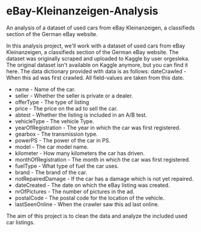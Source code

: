 # eBay-Kleinanzeigen-Analysis
An analysis of a dataset of used cars from eBay Kleinanzeigen, a classifieds section of the German eBay website.

In this analysis project, we'll work with a dataset of used cars from eBay Kleinanzeigen, a classifieds section of the German eBay website.
The dataset was originally scraped and uploaded to Kaggle by user orgesleka. The original dataset isn't available on Kaggle anymore, but you can find it here.
The data dictionary provided with data is as follows:
dateCrawled - When this ad was first crawled. All field-values are taken from this date.
- name - Name of the car.
- seller - Whether the seller is private or a dealer.
- offerType - The type of listing
- price - The price on the ad to sell the car.
- abtest - Whether the listing is included in an A/B test.
- vehicleType - The vehicle Type.
- yearOfRegistration - The year in which the car was first registered.
- gearbox - The transmission type.
- powerPS - The power of the car in PS.
- model - The car model name.
- kilometer - How many kilometers the car has driven.
- monthOfRegistration - The month in which the car was first registered.
- fuelType - What type of fuel the car uses.
- brand - The brand of the car.
- notRepairedDamage - If the car has a damage which is not yet repaired.
- dateCreated - The date on which the eBay listing was created.
- nrOfPictures - The number of pictures in the ad.
- postalCode - The postal code for the location of the vehicle.
- lastSeenOnline - When the crawler saw this ad last online.

The aim of this project is to clean the data and analyze the included used car listings.
